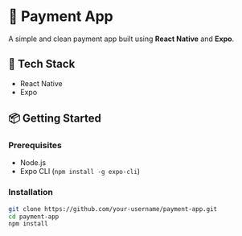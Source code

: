 # 💸 Payment App

A simple and clean payment app built using **React Native** and **Expo**.

## 🚀 Tech Stack

- React Native
- Expo

## 📦 Getting Started

### Prerequisites

- Node.js
- Expo CLI (`npm install -g expo-cli`)

### Installation

```bash
git clone https://github.com/your-username/payment-app.git
cd payment-app
npm install

